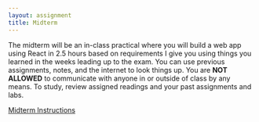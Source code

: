 ```yaml
---
layout: assignment
title: Midterm
---
```


The midterm will be an in-class practical where you will build a web app using React in 2.5 hours based on requirements I give you using things you learned in the weeks leading up to the exam. You can use previous assignments, notes, and the internet to look things up. You are __NOT ALLOWED__ to communicate with anyone in or outside of class by any means. To study, review assigned readings and your past assignments and labs.

[Midterm Instructions](https://github.com/skaterdav85/itp-404-fall-2019-midterm/blob/master/README.md)
